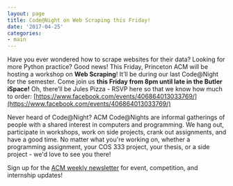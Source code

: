 ```yaml
---
layout: page
title: Code@Night on Web Scraping this Friday!
date: '2017-04-25'
categories:
- main
---
```

Have you ever wondered how to scrape websites for their data? Looking for more Python practice? Good news! This Friday, Princeton ACM will be hosting a workshop on **Web Scraping**! It’ll be during our last Code@Night for the semester. Come join us **this Friday from 8pm until late in the Butler iSpace!** Oh, there’ll be Jules Pizza - RSVP here so that we know how much to order:
[https://www.facebook.com/events/406864013033769/](https://www.facebook.com/events/406864013033769/)

Never heard of Code@Night? ACM Code@Nights are informal gatherings of people with a shared interest in computers and programming. We hang out, participate in workshops, work on side projects, crank out assignments, and have a good time. No matter what you're working on, whether a programming assignment, your COS 333 project, your thesis, or a side project - we'd love to see you there!

Sign up for the [ACM weekly newsletter](http://princetonacm.us13.list-manage.com/subscribe?u=0a4edd7a1866650348c1c5c70&id=0283883225) for event, competition, and internship updates!
